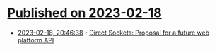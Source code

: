 # [Published on 2023-02-18](index.md)

* [2023-02-18, 20:46:38](https://news.ycombinator.com/item?id=34850903) - [Direct Sockets: Proposal for a future web platform API](https://github.com/WICG/direct-sockets/blob/main/docs/explainer.md)
